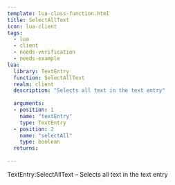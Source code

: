 ```yaml
---
template: lua-class-function.html
title: SelectAllText
icon: lua-client
tags:
  - lua
  - client
  - needs-verification
  - needs-example
lua:
  library: TextEntry
  function: SelectAllText
  realm: client
  description: "Selects all text in the text entry"
  
  arguments:
  - position: 1
    name: "textEntry"
    type: TextEntry
  - position: 2
    name: "selectAll"
    type: boolean
  returns:
    
---
```


<div class="lua__search__keywords">
TextEntry:SelectAllText &#x2013; Selects all text in the text entry
</div>

